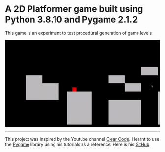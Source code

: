 # A 2D Platformer game built using Python 3.8.10 and Pygame 2.1.2

This game is an experiment to test procedural generation of game levels

<img src="https://github.com/nsk126/JumpeeForce/blob/main/img/PYG%20GIF.gif" alt="img-early-game" width="550"/>


***

This project was inspired by the Youtube channel [Clear Code](https://www.youtube.com/channel/UCznj32AM2r98hZfTxrRo9bQ). I learnt to use the [Pygame](https://www.pygame.org/wiki/about) library using his tutorials as a reference. Here is his [GitHub](https://github.com/clear-code-projects).
